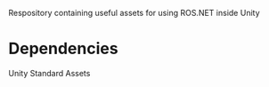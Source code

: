 Respository containing useful assets for using ROS.NET inside Unity

Dependencies
=============
Unity Standard Assets